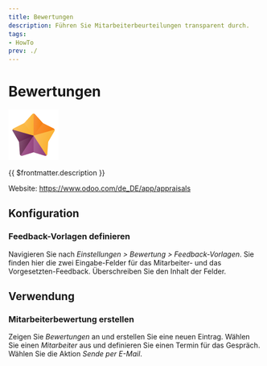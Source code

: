 ```yaml
---
title: Bewertungen
description: Führen Sie Mitarbeiterbeurteilungen transparent durch.
tags:
- HowTo
prev: ./
---
```

# Bewertungen
![icons_odoo_hr_appraisal](attachments/icons_odoo_hr_appraisal.png)

{{ $frontmatter.description }}

Website: <https://www.odoo.com/de_DE/app/appraisals>

## Konfiguration

### Feedback-Vorlagen definieren

Navigieren Sie nach *Einstellungen > Bewertung > Feedback-Vorlagen*. Sie finden hier die zwei Eingabe-Felder für das Mitarbeiter- und das Vorgesetzten-Feedback. Überschreiben Sie den Inhalt der Felder.

## Verwendung

### Mitarbeiterbewertung erstellen

Zeigen Sie *Bewertungen* an und erstellen Sie eine neuen Eintrag. Wählen Sie einen *Mitarbeiter* aus und definieren Sie einen Termin für das Gespräch. Wählen Sie die Aktion *Sende per E-Mail*. 